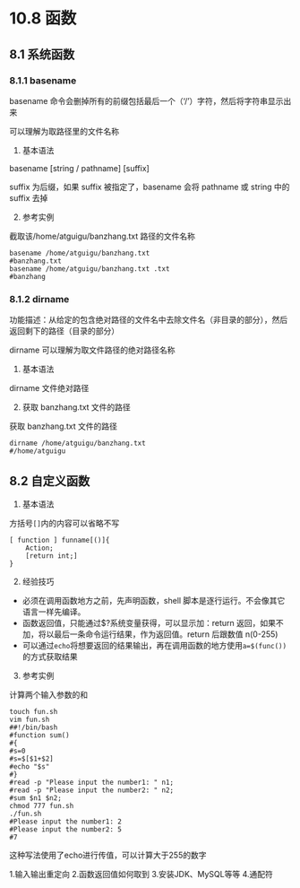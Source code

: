 # 10.8 函数

## 8.1 系统函数

### 8.1.1 basename

basename 命令会删掉所有的前缀包括最后一个（‘/’）字符，然后将字符串显示出来

可以理解为取路径里的文件名称

1. 基本语法

basename [string / pathname] [suffix] 

suffix 为后缀，如果 suffix 被指定了，basename 会将 pathname 或 string 中的 suffix 去掉

2. 参考实例

截取该/home/atguigu/banzhang.txt 路径的文件名称

```shell
basename /home/atguigu/banzhang.txt
#banzhang.txt
basename /home/atguigu/banzhang.txt .txt
#banzhang
```

### 8.1.2 dirname

功能描述：从给定的包含绝对路径的文件名中去除文件名（非目录的部分），然后返回剩下的路径（目录的部分）

dirname 可以理解为取文件路径的绝对路径名称

1. 基本语法

dirname 文件绝对路径

2. 获取 banzhang.txt 文件的路径

获取 banzhang.txt 文件的路径

```shell
dirname /home/atguigu/banzhang.txt
#/home/atguigu
```

## 8.2 自定义函数

1. 基本语法

方括号`[]`内的内容可以省略不写

```shell
[ function ] funname[()]{
    Action;
    [return int;]
}
```

2. 经验技巧

* 必须在调用函数地方之前，先声明函数，shell 脚本是逐行运行。不会像其它语言一样先编译。
* 函数返回值，只能通过$?系统变量获得，可以显示加：return 返回，如果不加，将以最后一条命令运行结果，作为返回值。return 后跟数值 n(0-255)
* 可以通过`echo`将想要返回的结果输出，再在调用函数的地方使用`a=$(func())`的方式获取结果

3. 参考实例

计算两个输入参数的和



```shell
touch fun.sh
vim fun.sh
##!/bin/bash
#function sum()
#{
#s=0
#s=$[$1+$2]
#echo "$s"
#}
#read -p "Please input the number1: " n1;
#read -p "Please input the number2: " n2;
#sum $n1 $n2;
chmod 777 fun.sh
./fun.sh
#Please input the number1: 2
#Please input the number2: 5
#7
```

这种写法使用了echo进行传值，可以计算大于255的数字

1.输入输出重定向
2.函数返回值如何取到
3.安装JDK、MySQL等等
4.通配符
